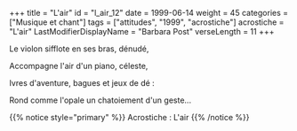 +++
title = "L'air"
id = "l_air_12"
date = 1999-06-14
weight = 45
categories = ["Musique et chant"]
tags = ["attitudes", "1999", "acrostiche"]
acrostiche = "L'air"
LastModifierDisplayName = "Barbara Post"
verseLength = 11
+++

Le violon sifflote en ses bras, dénudé,

Accompagne l'air d'un piano, céleste,

Ivres d'aventure, bagues et jeux de dé :

Rond comme l'opale un chatoiement d'un geste...

{{% notice style="primary" %}}
Acrostiche : L'air
{{% /notice %}}
